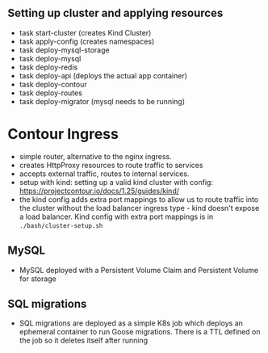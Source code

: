 ## Setting up cluster and applying resources
- task start-cluster (creates Kind Cluster)
- task apply-config (creates namespaces)
- task deploy-mysql-storage
- task deploy-mysql
- task deploy-redis
- task deploy-api (deploys the actual app container)
- task deploy-contour
- task deploy-routes
- task deploy-migrator   (mysql needs to be running)

# Contour Ingress
- simple router, alternative to the nginx ingress.
- creates HttpProxy resources to route traffic to services
- accepts external traffic, routes to internal services.
- setup with kind:
setting up a valid kind cluster with config:
https://projectcontour.io/docs/1.25/guides/kind/
- the kind config adds extra port mappings to allow us to route traffic into the cluster without the load balancer ingress type - kind doesn't expose a load balancer. Kind config with extra port mappings is in ```./bash/cluster-setup.sh```

## MySQL
- MySQL deployed with a Persistent Volume Claim and Persistent Volume for storage

## SQL migrations
- SQL migrations are deployed as a simple K8s job which deploys an ephemeral container to run Goose migrations. There is a TTL defined on the job so it deletes itself after running
